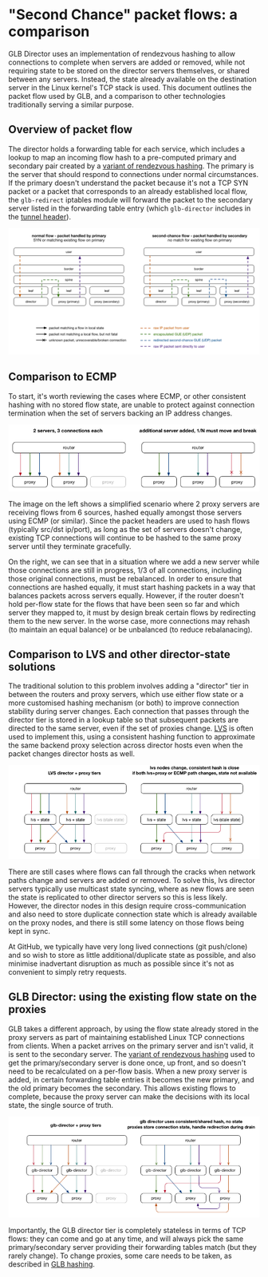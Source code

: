 # "Second Chance" packet flows: a comparison

GLB Director uses an implementation of rendezvous hashing to allow connections to complete when servers are added or removed, while not requiring state to be stored on the director servers themselves, or shared between any servers. Instead, the state already available on the destination server in the Linux kernel's TCP stack is used. This document outlines the packet flow used by GLB, and a comparison to other technologies traditionally serving a similar purpose.

## Overview of packet flow

The director holds a forwarding table for each service, which includes a lookup to map an incoming flow hash to a pre-computed primary and secondary pair created by a [variant of rendezvous hashing](./glb-hashing.md). The primary is the server that should respond to connections under normal circumstances. If the primary doesn't understand the packet because it's not a TCP SYN packet or a packet that corresponds to an already established local flow, the `glb-redirect` iptables module will forward the packet to the secondary server listed in the forwarding table entry (which `glb-director` includes in the [tunnel header](./gue-header.md)).

![GLB "second chance" packet flow](../images/second-chance.png)

## Comparison to ECMP

To start, it's worth reviewing the cases where ECMP, or other consistent hashing with no stored flow state, are unable to protect against connection termination when the set of servers backing an IP address changes.

![ECMP packet flow](../images/ecmp-redist-break.png)

The image on the left shows a simplified scenario where 2 proxy servers are receiving flows from 6 sources, hashed equally amongst those servers using ECMP (or similar). Since the packet headers are used to hash flows (typically src/dst ip/port), as long as the set of servers doesn't change, existing TCP connections will continue to be hashed to the same proxy server until they terminate gracefully.

On the right, we can see that in a situation where we add a new server while those connections are still in progress, 1/3 of all connections, including those original connections, must be rebalanced. In order to ensure that connections are hashed equally, it must start hashing packets in a way that balances packets across servers equally. However, if the router doesn't hold per-flow state for the flows that have been seen so far and which server they mapped to, it must by design break certain flows by redirecting them to the new server. In the worse case, more connections may rehash (to maintain an equal balance) or be unbalanced (to reduce rebalanacing).

## Comparison to LVS and other director-state solutions

The traditional solution to this problem involves adding a "director" tier in between the routers and proxy servers, which use either flow state or a more customised hashing mechanism (or both) to improve connection stability during server changes. Each connection that passes through the director tier is stored in a lookup table so that subsequent packets are directed to the same server, even if the set of proxies change. [LVS](https://en.wikipedia.org/wiki/Linux_Virtual_Server) is often used to implement this, using a consistent hashing function to approximate the same backend proxy selection across director hosts even when the packet changes director hosts as well.

![LVS packet flow](../images/ecmp-redist-lvs-no-state.png)

There are still cases where flows can fall through the cracks when network paths change and servers are added or removed. To solve this, lvs director servers typically use multicast state syncing, where as new flows are seen the state is replicated to other director servers so this is less likely. However, the director nodes in this design require cross-communication and also need to store duplicate connection state which is already available on the proxy nodes, and there is still some latency on those flows being kept in sync.

At GitHub, we typically have very long lived connections (git push/clone) and so wish to store as little additional/duplicate state as possible, and also minimise inadvertant disruption as much as possible since it's not as convenient to simply retry requests.

## GLB Director: using the existing flow state on the proxies

GLB takes a different approach, by using the flow state already stored in the proxy servers as part of maintaining established Linux TCP connections from clients. When a packet arrives on the primary server and isn't valid, it is sent to the secondary server. The [variant of rendezvous hashing](./glb-hashing.md) used to get the primary/secondary server is done once, up front, and so doesn't need to be recalculated on a per-flow basis. When a new proxy server is added, in certain forwarding table entries it becomes the new primary, and the old primary becomes the secondary. This allows existing flows to complete, because the proxy server can make the decisions with its local state, the single source of truth.

![GLB packet flow](../images/ecmp-redist-glb.png)

Importantly, the GLB director tier is completely stateless in terms of TCP flows: they can come and go at any time, and will always pick the same primary/secondary server providing their forwarding tables match (but they rarely change). To change proxies, some care needs to be taken, as described in [GLB hashing](./glb-hashing.md).

